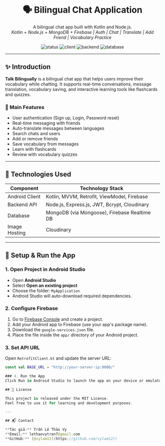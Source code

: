 <h1 align="center">🗣️ Bilingual Chat Application</h1>
<p align="center">
 A bilingual chat app built with Kotlin and Node.js.
 <br />
 <em>Kotlin + Node.js + MongoDB + Firebase | Auth | Chat | Translate | Add Friend | Vocabulary Practice</em>
</p>

<p align="center">
  <img src="https://img.shields.io/badge/status-developing-blue" alt="status" />
  <img src="https://img.shields.io/badge/client-kotlin-orange" alt="client" />
  <img src="https://img.shields.io/badge/backend-node.js-yellowgreen" alt="backend" />
  <img src="https://img.shields.io/badge/database-mongodb_&_firebase-lightgrey" alt="database" />
</p>

---

## ✨ Introduction

**Talk Bilingually** is a bilingual chat app that helps users improve their vocabulary while chatting. It supports real-time conversations, message translation, vocabulary saving, and interactive learning tools like flashcards and quizzes.

### 🌟 Main Features

- User authentication (Sign up, Login, Password reset)
- Real-time messaging with friends
- Auto-translate messages between languages
- Search chats and users
- Add or remove friends
- Save vocabulary from messages
- Learn with flashcards
- Review with vocabulary quizzes

---

## 🔧 Technologies Used

| Component       | Technology Stack                               |
|-----------------|--------------------------------------------------|
| Android Client  | Kotlin, MVVM, Retrofit, ViewModel, Firebase      |
| Backend API     | Node.js, Express.js, JWT, Bcrypt, Cloudinary     |
| Database        | MongoDB (via Mongoose), Firebase Realtime DB     |
| Image Hosting   | Cloudinary                                       |

---

## 🚀 Setup & Run the App

### 1. Open Project in Android Studio
- Open **Android Studio**
- Select **Open an existing project**
- Choose the folder: `MyApplication`
- Android Studio will auto-download required dependencies.

### 2. Configure Firebase
1. Go to [Firebase Console](https://console.firebase.google.com/) and create a project.
2. Add your Android app to Firebase (use your app's package name).
3. Download the `google-services.json` file.
4. Place the file inside the `app/` directory of your Android project.

### 3. Set API URL
Open `RetrofitClient.kt` and update the server URL:

```kotlin
const val BASE_URL = "http://your-server-ip:9000/"

### 4. Run the App
Click Run in Android Studio to launch the app on your device or emulator.

## 📄 License

This project is released under the MIT License.
Feel free to use it for learning and development purposes.

---

## 📬 Contact

**Tác giả:** Trần Lê Thảo Vy
**Email:** lethaovytran7@gmail.com  
**GitHub:** [@vylam12](https://github.com/vylam12))

